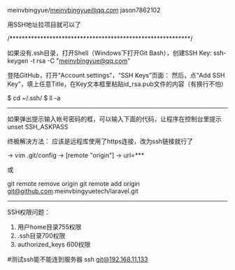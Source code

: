 meinvbingyue/meinvbingyue@qq.com
jason7862102


用SSH地址拉项目就可以了


/***********************************************************/


如果没有.ssh目录，打开Shell（Windows下打开Git Bash），创建SSH Key:
ssh-keygen -t rsa -C "meinvbingyue@qq.com"

登陆GitHub，打开“Account settings”，“SSH Keys”页面：
然后，点“Add SSH Key”，填上任意Title，在Key文本框里粘贴id_rsa.pub文件的内容（有换行不怕）


$ cd ~/.ssh/
$ ll -a


*****************************************************************************

如果弹出提示输入帐号密码的框，可以输入下面的代码，让程序在控制台里提示
unset SSH_ASKPASS

终极解决方法：
应该是远程库使用了https连接，改为ssh链接就行了

-> vim .git/config -> [remote "origin"] -> url=***

或

git remote remove origin
git remote add origin git@github.com:meinvbingyuetech/laravel.git

*****************************************************************************
SSH权限问题：
 1. 用户home目录755权限
 2. .ssh目录700权限
 3. authorized_keys 600权限


#测试ssh能不能连到服务器
ssh git@192.168.11.133
